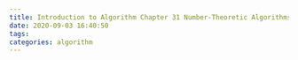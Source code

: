 ```yaml
---
title: Introduction to Algorithm Chapter 31 Number-Theoretic Algorithms
date: 2020-09-03 16:40:50
tags:
categories: algorithm
---
```

